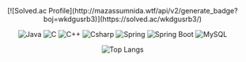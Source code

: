 <div align="center">
[![Solved.ac Profile](http://mazassumnida.wtf/api/v2/generate_badge?boj=wkdgusrb3)](https://solved.ac/wkdgusrb3/)
  
<img alt="Java" src ="https://img.shields.io/badge/Java-007396.svg?&style=for-the-badge&logo=Java&logoColor=white"/> <img alt="C" src ="https://img.shields.io/badge/C-A8B9CC.svg?&style=for-the-badge&logo=C&logoColor=white"/> <img alt="C++" src ="https://img.shields.io/badge/C++-00599C.svg?&style=for-the-badge&logo=C++&logoColor=white"/> <img alt="Csharp" src ="https://img.shields.io/badge/Csharp-239120.svg?&style=for-the-badge&logo=Csharp&logoColor=white"/> <img alt="Spring" src ="https://img.shields.io/badge/Spring-6DB33F.svg?&style=for-the-badge&logo=Spring&logoColor=white"/> <img alt="Spring Boot" src ="https://img.shields.io/badge/Spring Boot-6DB33F.svg?&style=for-the-badge&logo=Spring&logoColor=white"/> <img alt="MySQL" src ="https://img.shields.io/badge/MySQL-4479A1.svg?&style=for-the-badge&logo=MySQL&logoColor=white"/>

![Top Langs](https://github-readme-stats.vercel.app/api/top-langs/?username=MartinDog&layout=compact)

</div>

